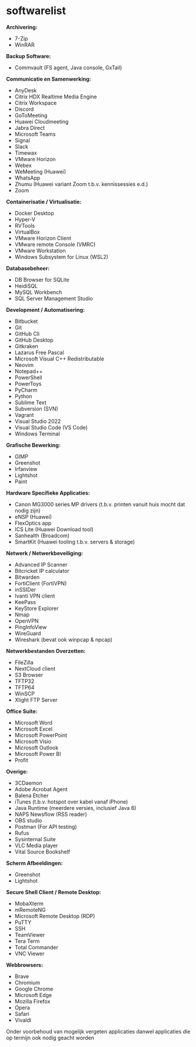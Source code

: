 # softwarelist

**Archivering:**
  * 7-Zip
  * WinRAR

**Backup Software:**
  * Commvault (FS agent, Java console, GxTail)

**Communicatie en Samenwerking:**
  * AnyDesk
  * Citrix HDX Realtime Media Engine
  * Citrix Workspace
  * Discord
  * GoToMeeting
  * Huawei Cloudmeeting
  * Jabra Direct
  * Microsoft Teams
  * Signal
  * Slack
  * Timewax
  * VMware Horizon
  * Webex
  * WeMeeting (Huawei)
  * WhatsApp
  * Zhumu (Huawei variant Zoom t.b.v. kennissessies e.d.)
  * Zoom

**Containerisatie / Virtualisatie:**
  * Docker Desktop
  * Hyper-V
  * RVTools
  * VirtualBox
  * VMware Horizon Client
  * VMware remote Console (VMRC)
  * VMware Workstation
  * Windows Subsystem for Linux (WSL2)

**Databasebeheer:**
  * DB Browser for SQLite
  * HeidiSQL
  * MySQL Workbench
  * SQL Server Management Studio

**Development / Automatisering:**
  * Bitbucket
  * Git
  * GitHub Cli
  * GitHub Desktop
  * Gitkraken
  * Lazarus Free Pascal
  * Microsoft Visual C++ Redistributable
  * Neovim
  * Notepad++
  * PowerShell
  * PowerToys
  * PyCharm
  * Python
  * Sublime Text
  * Subversion (SVN)
  * Vagrant
  * Visual Studio 2022
  * Visual Studio Code (VS Code)
  * Windows Terminal


**Grafische Bewerking:**
  * GIMP
  * Greenshot
  * Irfanview
  * Lightshot
  * Paint

**Hardware Specifieke Applicaties:**
  * Canon MG3000 series MP drivers (t.b.v. printen vanuit huis mocht dat nodig zijn)
  * eNSP (Huawei)
  * FlexOptics app
  * ICS Lite (Huawei Download tool)
  * Sanhealth (Broadcom)
  * SmartKit (Huawei tooling t.b.v. servers & storage)
  
**Netwerk / Netwerkbeveiliging:**
  * Advanced IP Scanner
  * Bitcricket IP calculator
  * Bitwarden
  * FortiClient (FortiVPN)
  * inSSIDer
  * Ivanti VPN client
  * KeePass
  * KeyStore Explorer
  * Nmap
  * OpenVPN
  * PingInfoView
  * WireGuard
  * Wireshark (bevat ook winpcap & npcap)

**Netwerkbestanden Overzetten:**
  * FileZilla
  * NextCloud client
  * S3 Browser
  * TFTP32
  * TFTP64
  * WinSCP
  * Xlight FTP Server

**Office Suite:**
  * Microsoft Word
  * Microsoft Excel
  * Microsoft PowerPoint
  * Microsoft Visio
  * Microsoft Outlook
  * Microsoft Power BI
  * Profit

**Overige:**
  * 3CDaemon
  * Adobe Acrobat Agent
  * Balena Etcher
  * iTunes (t.b.v. hotspot over kabel vanaf iPhone)
  * Java Runtime (meerdere versies, inclusief Java 8)
  * NAPS Newsflow (RSS reader)
  * OBS studio
  * Postman (For API testing)
  * Rufus
  * Sysinternal Suite
  * VLC Media player
  * Vital Source Bookshelf

**Scherm Afbeeldingen:**
  * Greenshot
  * Lightshot

**Secure Shell Client / Remote Desktop:**
  * MobaXterm
  * mRemoteNG
  * Microsoft Remote Desktop (RDP)
  * PuTTY
  * SSH
  * TeamViewer
  * Tera Term
  * Total Commander
  * VNC Viewer

**Webbrowsers:**
  * Brave
  * Chromium
  * Google Chrome
  * Microsoft Edge
  * Mozilla Firefox
  * Opera
  * Safari
  * Vivaldi


Onder voorbehoud van mogelijk vergeten applicaties danwel applicaties die op termijn ook nodig geacht worden
